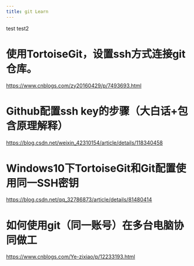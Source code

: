 ```yaml
---
title: git Learn
---
```


test
test2


# 使用TortoiseGit，设置ssh方式连接git仓库。
https://www.cnblogs.com/zy20160429/p/7493693.html

# Github配置ssh key的步骤（大白话+包含原理解释）
https://blog.csdn.net/weixin_42310154/article/details/118340458


# Windows10下TortoiseGit和Git配置使用同一SSH密钥
https://blog.csdn.net/qq_32786873/article/details/81480414

# 如何使用git（同一账号）在多台电脑协同做工
https://www.cnblogs.com/Ye-zixiao/p/12233193.html
